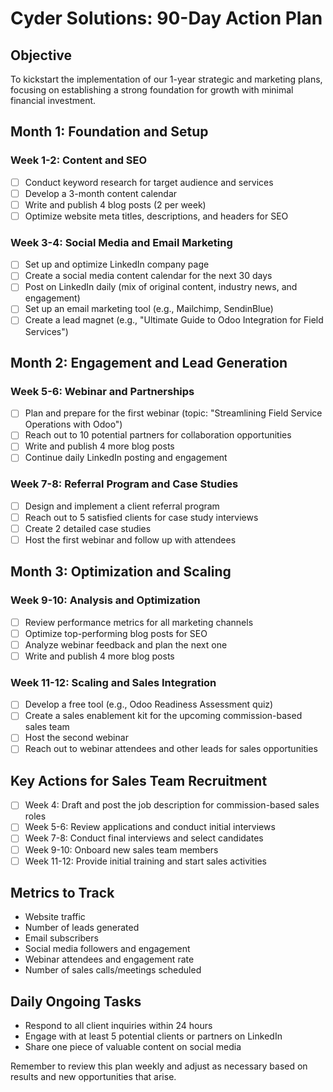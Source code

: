 # Cyder Solutions: 90-Day Action Plan

## Objective
To kickstart the implementation of our 1-year strategic and marketing plans, focusing on establishing a strong foundation for growth with minimal financial investment.

## Month 1: Foundation and Setup

### Week 1-2: Content and SEO
- [ ] Conduct keyword research for target audience and services
- [ ] Develop a 3-month content calendar
- [ ] Write and publish 4 blog posts (2 per week)
- [ ] Optimize website meta titles, descriptions, and headers for SEO

### Week 3-4: Social Media and Email Marketing
- [ ] Set up and optimize LinkedIn company page
- [ ] Create a social media content calendar for the next 30 days
- [ ] Post on LinkedIn daily (mix of original content, industry news, and engagement)
- [ ] Set up an email marketing tool (e.g., Mailchimp, SendinBlue)
- [ ] Create a lead magnet (e.g., "Ultimate Guide to Odoo Integration for Field Services")

## Month 2: Engagement and Lead Generation

### Week 5-6: Webinar and Partnerships
- [ ] Plan and prepare for the first webinar (topic: "Streamlining Field Service Operations with Odoo")
- [ ] Reach out to 10 potential partners for collaboration opportunities
- [ ] Write and publish 4 more blog posts
- [ ] Continue daily LinkedIn posting and engagement

### Week 7-8: Referral Program and Case Studies
- [ ] Design and implement a client referral program
- [ ] Reach out to 5 satisfied clients for case study interviews
- [ ] Create 2 detailed case studies
- [ ] Host the first webinar and follow up with attendees

## Month 3: Optimization and Scaling

### Week 9-10: Analysis and Optimization
- [ ] Review performance metrics for all marketing channels
- [ ] Optimize top-performing blog posts for SEO
- [ ] Analyze webinar feedback and plan the next one
- [ ] Write and publish 4 more blog posts

### Week 11-12: Scaling and Sales Integration
- [ ] Develop a free tool (e.g., Odoo Readiness Assessment quiz)
- [ ] Create a sales enablement kit for the upcoming commission-based sales team
- [ ] Host the second webinar
- [ ] Reach out to webinar attendees and other leads for sales opportunities

## Key Actions for Sales Team Recruitment
- [ ] Week 4: Draft and post the job description for commission-based sales roles
- [ ] Week 5-6: Review applications and conduct initial interviews
- [ ] Week 7-8: Conduct final interviews and select candidates
- [ ] Week 9-10: Onboard new sales team members
- [ ] Week 11-12: Provide initial training and start sales activities

## Metrics to Track
- Website traffic
- Number of leads generated
- Email subscribers
- Social media followers and engagement
- Webinar attendees and engagement rate
- Number of sales calls/meetings scheduled

## Daily Ongoing Tasks
- Respond to all client inquiries within 24 hours
- Engage with at least 5 potential clients or partners on LinkedIn
- Share one piece of valuable content on social media

Remember to review this plan weekly and adjust as necessary based on results and new opportunities that arise.
